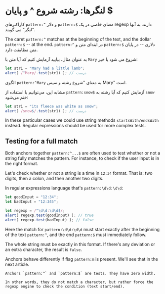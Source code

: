 # لنگرها: رشته شروع ^ و پایان $

کاراکترهای `pattern:^` و دلار `pattern:$` معنای خاصی در یک regexp دارند. به آنها "لنگر" می گویند.

The caret `pattern:^` matches at the beginning of the text, and the dollar `pattern:$` -- at the end.
`pattern:^` در ابتدای متن و `pattern:$` دلاری -- در پایان متن مطابقت دارد.

به عنوان مثال، بیایید آزمایش کنیم که آیا متن با `Mary` شروع می شود یا خیر:
```js run
let str1 = "Mary had a little lamb";
alert( /^Mary/.test(str1) ); // درست
```

الگوی `pattern:^Mary` به معنای "شروع رشته و سپس Mary" است.

مشابه این، می‌توانیم با استفاده از `pattern:snow$` آزمایش کنیم که آیا رشته به `snow` ختم می‌شود:

```js run
let str1 = "its fleece was white as snow";
alert( /snow$/.test(str1) ); // درست
```

In these particular cases we could use string methods `startsWith/endsWith` instead. Regular expressions should be used for more complex tests.

## Testing for a full match

Both anchors together `pattern:^...$` are often used to test whether or not a string fully matches the pattern. For instance, to check if the user input is in the right format.

Let's check whether or not a string is a time in `12:34` format. That is: two digits, then a colon, and then another two digits.

In regular expressions language that's `pattern:\d\d:\d\d`:

```js run
let goodInput = "12:34";
let badInput = "12:345";

let regexp = /^\d\d:\d\d$/;
alert( regexp.test(goodInput) ); // true
alert( regexp.test(badInput) ); // false
```

Here the match for `pattern:\d\d:\d\d` must start exactly after the beginning of the text `pattern:^`, and the end `pattern:$` must immediately follow.

The whole string must be exactly in this format. If there's any deviation or an extra character, the result is `false`.

Anchors behave differently if flag `pattern:m` is present. We'll see that in the next article.

```smart header="Anchors have \"zero width\""
Anchors `pattern:^` and `pattern:$` are tests. They have zero width.

In other words, they do not match a character, but rather force the regexp engine to check the condition (text start/end).
```

